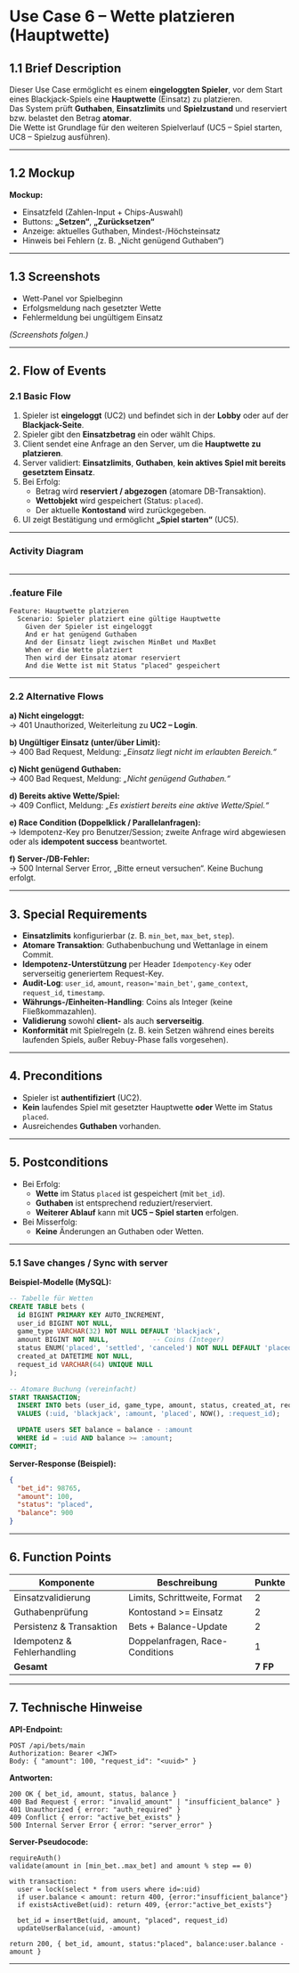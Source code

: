 # Use Case 6 – Wette platzieren (Hauptwette)

## 1.1 Brief Description
Dieser Use Case ermöglicht es einem **eingeloggten Spieler**, vor dem Start eines Blackjack-Spiels eine **Hauptwette** (Einsatz) zu platzieren.  
Das System prüft **Guthaben**, **Einsatzlimits** und **Spielzustand** und reserviert bzw. belastet den Betrag **atomar**.  
Die Wette ist Grundlage für den weiteren Spielverlauf (UC5 – Spiel starten, UC8 – Spielzug ausführen).

---

## 1.2 Mockup
**Mockup:**  
- Einsatzfeld (Zahlen-Input + Chips-Auswahl)  
- Buttons: **„Setzen“**, **„Zurücksetzen“**  
- Anzeige: aktuelles Guthaben, Mindest-/Höchsteinsatz  
- Hinweis bei Fehlern (z. B. „Nicht genügend Guthaben“)  


---

## 1.3 Screenshots
- Wett-Panel vor Spielbeginn  
- Erfolgsmeldung nach gesetzter Wette  
- Fehlermeldung bei ungültigem Einsatz  

*(Screenshots folgen.)*

---

## 2. Flow of Events

### 2.1 Basic Flow
1. Spieler ist **eingeloggt** (UC2) und befindet sich in der **Lobby** oder auf der **Blackjack-Seite**.  
2. Spieler gibt den **Einsatzbetrag** ein oder wählt Chips.  
3. Client sendet eine Anfrage an den Server, um die **Hauptwette zu platzieren**.  
4. Server validiert: **Einsatzlimits**, **Guthaben**, **kein aktives Spiel mit bereits gesetztem Einsatz**.  
5. Bei Erfolg:
   - Betrag wird **reserviert / abgezogen** (atomare DB-Transaktion).  
   - **Wettobjekt** wird gespeichert (Status: `placed`).  
   - Der aktuelle **Kontostand** wird zurückgegeben.  
6. UI zeigt Bestätigung und ermöglicht **„Spiel starten“** (UC5).

---

### Activity Diagram
```

```

---

### .feature File
```
Feature: Hauptwette platzieren
  Scenario: Spieler platziert eine gültige Hauptwette
    Given der Spieler ist eingeloggt
    And er hat genügend Guthaben
    And der Einsatz liegt zwischen MinBet und MaxBet
    When er die Wette platziert
    Then wird der Einsatz atomar reserviert
    And die Wette ist mit Status "placed" gespeichert
```

---

### 2.2 Alternative Flows

**a) Nicht eingeloggt:**  
→ 401 Unauthorized, Weiterleitung zu **UC2 – Login**.

**b) Ungültiger Einsatz (unter/über Limit):**  
→ 400 Bad Request, Meldung: *„Einsatz liegt nicht im erlaubten Bereich.“*

**c) Nicht genügend Guthaben:**  
→ 400 Bad Request, Meldung: *„Nicht genügend Guthaben.“*

**d) Bereits aktive Wette/Spiel:**  
→ 409 Conflict, Meldung: *„Es existiert bereits eine aktive Wette/Spiel.“*

**e) Race Condition (Doppelklick / Parallelanfragen):**  
→ Idempotenz-Key pro Benutzer/Session; zweite Anfrage wird abgewiesen oder als **idempotent success** beantwortet.

**f) Server-/DB-Fehler:**  
→ 500 Internal Server Error, „Bitte erneut versuchen“. Keine Buchung erfolgt.

---

## 3. Special Requirements
- **Einsatzlimits** konfigurierbar (z. B. `min_bet`, `max_bet`, `step`).  
- **Atomare Transaktion**: Guthabenbuchung und Wettanlage in einem Commit.  
- **Idempotenz-Unterstützung** per Header `Idempotency-Key` oder serverseitig generiertem Request-Key.  
- **Audit-Log**: `user_id`, `amount`, `reason='main_bet'`, `game_context`, `request_id`, `timestamp`.  
- **Währungs-/Einheiten-Handling**: Coins als Integer (keine Fließkommazahlen).  
- **Validierung** sowohl **client-** als auch **serverseitig**.  
- **Konformität** mit Spielregeln (z. B. kein Setzen während eines bereits laufenden Spiels, außer Rebuy-Phase falls vorgesehen).

---

## 4. Preconditions
- Spieler ist **authentifiziert** (UC2).  
- **Kein** laufendes Spiel mit gesetzter Hauptwette **oder** Wette im Status `placed`.  
- Ausreichendes **Guthaben** vorhanden.

---

## 5. Postconditions
- Bei Erfolg:  
  - **Wette** im Status `placed` ist gespeichert (mit `bet_id`).  
  - **Guthaben** ist entsprechend reduziert/reserviert.  
  - **Weiterer Ablauf** kann mit **UC5 – Spiel starten** erfolgen.  
- Bei Misserfolg:  
  - **Keine** Änderungen an Guthaben oder Wetten.

---

### 5.1 Save changes / Sync with server
**Beispiel-Modelle (MySQL):**
```sql
-- Tabelle für Wetten
CREATE TABLE bets (
  id BIGINT PRIMARY KEY AUTO_INCREMENT,
  user_id BIGINT NOT NULL,
  game_type VARCHAR(32) NOT NULL DEFAULT 'blackjack',
  amount BIGINT NOT NULL,           -- Coins (Integer)
  status ENUM('placed', 'settled', 'canceled') NOT NULL DEFAULT 'placed',
  created_at DATETIME NOT NULL,
  request_id VARCHAR(64) UNIQUE NULL
);

-- Atomare Buchung (vereinfacht)
START TRANSACTION;
  INSERT INTO bets (user_id, game_type, amount, status, created_at, request_id)
  VALUES (:uid, 'blackjack', :amount, 'placed', NOW(), :request_id);

  UPDATE users SET balance = balance - :amount
  WHERE id = :uid AND balance >= :amount;
COMMIT;
```

**Server-Response (Beispiel):**
```json
{
  "bet_id": 98765,
  "amount": 100,
  "status": "placed",
  "balance": 900
}
```

---

## 6. Function Points
| Komponente | Beschreibung | Punkte |
|-------------|---------------|--------|
| Einsatzvalidierung | Limits, Schrittweite, Format | 2 |
| Guthabenprüfung | Kontostand >= Einsatz | 2 |
| Persistenz & Transaktion | Bets + Balance-Update | 2 |
| Idempotenz & Fehlerhandling | Doppelanfragen, Race-Conditions | 1 |
| **Gesamt** |  | **7 FP** |

---

## 7. Technische Hinweise
**API-Endpoint:**
```
POST /api/bets/main
Authorization: Bearer <JWT>
Body: { "amount": 100, "request_id": "<uuid>" }
```

**Antworten:**
```
200 OK { bet_id, amount, status, balance }
400 Bad Request { error: "invalid_amount" | "insufficient_balance" }
401 Unauthorized { error: "auth_required" }
409 Conflict { error: "active_bet_exists" }
500 Internal Server Error { error: "server_error" }
```

**Server-Pseudocode:**
```pseudo
requireAuth()
validate(amount in [min_bet..max_bet] and amount % step == 0)

with transaction:
  user = lock(select * from users where id=:uid)
  if user.balance < amount: return 400, {error:"insufficient_balance"}
  if existsActiveBet(uid): return 409, {error:"active_bet_exists"}

  bet_id = insertBet(uid, amount, "placed", request_id)
  updateUserBalance(uid, -amount)

return 200, { bet_id, amount, status:"placed", balance:user.balance - amount }
```

---

